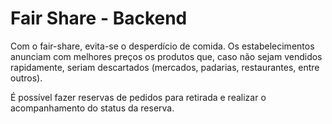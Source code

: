 # Fair Share - Backend

Com o fair-share, evita-se o desperdício de comida. Os estabelecimentos anunciam com melhores preços os produtos que, caso não sejam vendidos rapidamente, seriam descartados (mercados, padarias, restaurantes, entre outros).

É possível fazer reservas de pedidos para retirada e realizar o acompanhamento do status da reserva.
